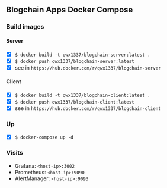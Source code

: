 ## Blogchain Apps Docker Compose

### Build images 

#### Server

- [x] `$ docker build -t qwx1337/blogchain-server:latest .`
- [x] `$ docker push qwx1337/blogchain-server:latest`
- [x] see in `https://hub.docker.com/r/qwx1337/blogchain-server`

#### Client

- [x] `$ docker build -t qwx1337/blogchain-client:latest .`
- [x] `$ docker push qwx1337/blogchain-client:latest`
- [x] see in `https://hub.docker.com/r/qwx1337/blogchain-client`

### Up

- [x] `$ docker-compose up -d`

### Visits

- Grafana: `<host-ip>:3002`
- Prometheus: `<host-ip>:9090`
- AlertManager: `<host-ip>:9093`